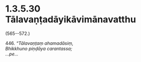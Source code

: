 

# 1.3.5.30 Tālavaṇṭadāyikāvimānavatthu





(565--572.)

446\. _“Tālavaṇṭaṃ ahamadāsiṃ,_  
_Bhikkhuno piṇḍāya carantassa;_  
_…pe…_  




